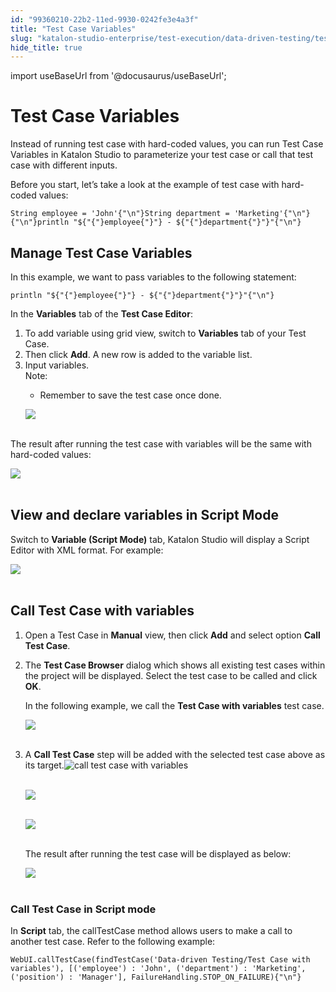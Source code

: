```yaml
---
id: "99360210-22b2-11ed-9930-0242fe3e4a3f"
title: "Test Case Variables"
slug: "katalon-studio-enterprise/test-execution/data-driven-testing/test-case-variables"
hide_title: true
---
```

import useBaseUrl from '@docusaurus/useBaseUrl';

    

# <a id="id" class="anchor_top_offset"/><a id="ariaid-title1" class="anchor_top_offset"/>Test Case Variables

    
      
<p xmlns="http://www.w3.org/1999/xhtml" className="p">Instead of running test case with hard-coded values, you can run   Test Case Variables in Katalon Studio to parameterize your test   case or call that test case with different inputs.</p> 
      
<p xmlns="http://www.w3.org/1999/xhtml" className="p">Before you start, let’s take a look at the example of test   case with hard-coded values:</p> 
              
<pre xmlns="http://www.w3.org/1999/xhtml" className="pre codeblock"><code>String employee = 'John'{"\n"}String department = 'Marketing'{"\n"}{"\n"}println "${"{"}employee{"}"} - ${"{"}department{"}"}"{"\n"}</code></pre> 
          
  

## <a id="id_1" class="anchor_top_offset"/>Manage Test Case Variables

<p xmlns="http://www.w3.org/1999/xhtml" className="p">In this example, we want to pass variables to the following statement:</p> 
<pre xmlns="http://www.w3.org/1999/xhtml" className="pre codeblock"><code>println "${"{"}employee{"}"} - ${"{"}department{"}"}"{"\n"}</code></pre> 
<p xmlns="http://www.w3.org/1999/xhtml" className="p">In the <strong className="ph b">Variables</strong> tab of the <strong className="ph b">Test Case     Editor</strong>:</p> 
<ol xmlns="http://www.w3.org/1999/xhtml" className="ol"><li className="li">To add variable using grid view, switch to     <strong className="ph b">Variables</strong> tab of your Test Case.</li><li className="li">Then click <strong className="ph b">Add</strong>. A new row is added to the     variable list.</li><li className="li">Input variables.<div className="note note note_note"><span className="note__title">Note:</span> <ul className="ul"><li className="li"><p className="p">Remember to save the test case once done.</p></li></ul></div><p className="p">       <img className="image" src={useBaseUrl("https://github.com/katalon-studio/docs-images/raw/master/katalon-studio/docs/test-case-variables/1-test-case-variables.png")} /><br /><br />     </p></li></ol> 
<p xmlns="http://www.w3.org/1999/xhtml" className="p">The result after running the test case with variables will be   the same with hard-coded values:</p> 
<p xmlns="http://www.w3.org/1999/xhtml" className="p">   <img className="image" src={useBaseUrl("https://github.com/katalon-studio/docs-images/raw/master/katalon-studio/docs/test-case-variables/2-result.png")} /><br /><br /> </p> 
    

## <a id="id_2" class="anchor_top_offset"/>View and declare variables in Script Mode

    
      
<p xmlns="http://www.w3.org/1999/xhtml" className="p">Switch to <strong className="ph b">Variable (Script Mode)</strong> tab, Katalon   Studio will display a Script Editor with XML format. For   example:</p> 
      
<p xmlns="http://www.w3.org/1999/xhtml" className="p">   <img className="image" src={useBaseUrl("https://github.com/katalon-studio/docs-images/raw/master/katalon-studio/docs/test-case-variables/3-variables-script-mode.png")} /><br /><br /> </p> 
    
  

## <a id="id_3" class="anchor_top_offset"/>Call Test Case with variables

<ol xmlns="http://www.w3.org/1999/xhtml" className="ol"><li className="li">     <p className="p">Open a Test Case in <strong className="ph b">Manual</strong> view, then click       <strong className="ph b">Add</strong> and select option <strong className="ph b">Call Test         Case</strong>.</p>   </li><li className="li">     <p className="p">The <strong className="ph b">Test Case Browser</strong> dialog which shows all       existing test cases within the project will be displayed. Select       the test case to be called and click <strong className="ph b">OK</strong>.</p>     <p className="p">In the following example, we call the <strong className="ph b">Test Case with variables</strong> test case.</p><p className="p">       <img className="image" src={useBaseUrl("https://github.com/katalon-studio/docs-images/raw/master/katalon-studio/docs/test-case-variables/4-test-case-browser.png")} /><br /><br />     </p></li><li className="li">A <strong className="ph b">Call Test Case</strong> step will be added with the     selected test case above as its target.<img className="image" src={useBaseUrl("https://github.com/katalon-studio/docs-images/raw/master/katalon-studio/docs/test-case-variables/KS-830-call-tc-with-variables.png")} alt="call test case with variables" /><br /><br /><p className="p">       <img className="image" src={useBaseUrl("https://github.com/katalon-studio/docs-images/raw/master/katalon-studio/docs/test-case-variables/6-input.png")} /><br /><br />     </p><p className="p">       <img className="image" src={useBaseUrl("https://github.com/katalon-studio/docs-images/raw/master/katalon-studio/docs/test-case-variables/7-map-input.png")} /><br /><br />     </p><p className="p">The result after running the test case will be displayed as       below:</p><p className="p">       <img className="image" src={useBaseUrl("https://github.com/katalon-studio/docs-images/raw/master/katalon-studio/docs/test-case-variables/8-result-after-call-test-case.png")} /><br /><br />     </p></li></ol> 
      

### <a id="id_4" class="anchor_top_offset"/>Call Test Case in Script mode

      
        
<p xmlns="http://www.w3.org/1999/xhtml" className="p">In <strong className="ph b">Script</strong> tab, the callTestCase method allows   users to make a call to another test case. Refer to the following   example:</p> 
                  
<pre xmlns="http://www.w3.org/1999/xhtml" className="pre codeblock"><code>WebUI.callTestCase(findTestCase('Data-driven Testing/Test Case with variables'), [('employee') : 'John', ('department') : 'Marketing', ('position') : 'Manager'], FailureHandling.STOP_ON_FAILURE){"\n"}</code></pre> 
              
    
